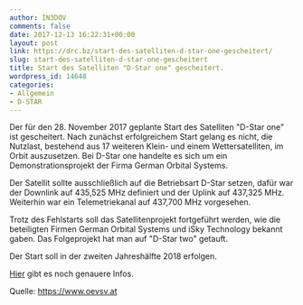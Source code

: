 ```yaml
---
author: IN3DOV
comments: false
date: 2017-12-13 16:22:31+00:00
layout: post
link: https://drc.bz/start-des-satelliten-d-star-one-gescheitert/
slug: start-des-satelliten-d-star-one-gescheitert
title: Start des Satelliten "D-Star one" gescheitert.
wordpress_id: 14648
categories:
- Allgemein
- D-STAR
---
```


Der für den 28. November 2017 geplante Start des Satelliten "D-Star one" ist gescheitert. Nach zunächst erfolgreichem Start gelang es nicht, die Nutzlast, bestehend aus 17 weiteren Klein- und einem Wettersatelliten, im Orbit auszusetzen. Bei D-Star one handelte es sich um ein Demonstrationsprojekt der Firma German Orbital Systems.

Der Satellit sollte ausschließlich auf die Betriebsart D-Star setzen, dafür war der Downlink auf 435,525 MHz definiert und der Uplink auf 437,325 MHz. Weiterhin war ein Telemetriekanal auf 437,700 MHz vorgesehen.

Trotz des Fehlstarts soll das Satellitenprojekt fortgeführt werden, wie die beteiligten Firmen German Orbital Systems und iSky Technology bekannt gaben. Das Folgeprojekt hat man auf "D-Star two" getauft.

Der Start soll in der zweiten Jahreshälfte 2018 erfolgen.

[Hier](https://www.heise.de/newsticker/meldung/Erster-D-Star-Satellit-vor-dem-Start-3902317.html) gibt es noch genauere Infos.

Quelle: https://www.oevsv.at
